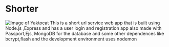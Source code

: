 # Shorter

![Image of Yaktocat](https://octodex.github.com/images/yaktocat.png)
This is a short url service web app that is built using Node.js ,Express and has a user login and registration app also made with Passport,Ejs, MongoDB for the database and some other dependences like bcrypt,flash and the development environment uses nodemon
